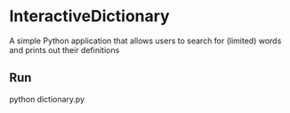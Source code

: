 # InteractiveDictionary
A simple Python application that allows users to search for (limited) words and prints out their definitions

## Run
python dictionary.py
